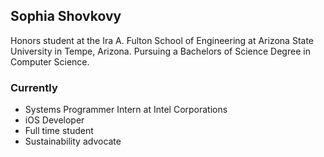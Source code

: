 ## Sophia Shovkovy

Honors student at the Ira A. Fulton School of Engineering at Arizona State University in Tempe, Arizona. Pursuing a Bachelors of Science Degree in Computer Science.

### Currently
* Systems Programmer Intern at Intel Corporations
* iOS Developer
* Full time student
* Sustainability advocate
